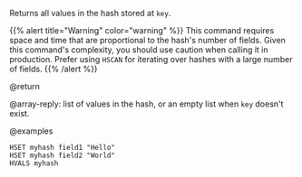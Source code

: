 Returns all values in the hash stored at `key`.

{{% alert title="Warning" color="warning" %}}
This command requires space and time that are proportional to the hash's number of fields.
Given this command's complexity, you should use caution when calling it in production.
Prefer using `HSCAN` for iterating over hashes with a large number of fields.
{{% /alert  %}}

@return

@array-reply: list of values in the hash, or an empty list when `key` doesn't exist.

@examples

```cli
HSET myhash field1 "Hello"
HSET myhash field2 "World"
HVALS myhash
```
